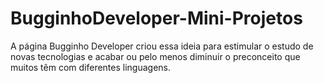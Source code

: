 # BugginhoDeveloper-Mini-Projetos
A página Bugginho Developer criou essa ideia para estimular o estudo de novas tecnologias e acabar ou pelo menos diminuir o preconceito que muitos têm com diferentes linguagens.
